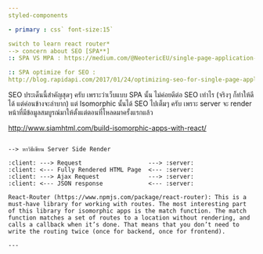```yaml
---
styled-components

- primary : css` font-size:15`

switch to learn react router*
--> concern about SEO [SPA**]
:: SPA VS MPA : https://medium.com/@NeotericEU/single-page-application-vs-multiple-page-application-2591588efe58

:: SPA optimize for SEO :
http://blog.rapidapi.com/2017/01/24/optimizing-seo-for-single-page-applications-with-isomorphic-javascript/


```
SEO
ประเด็นนี้สำคัญสุดๆ ครับ เพราะว่าเว็บแบบ SPA นั้น ไม่ค่อยดีต่อ SEO เท่าไร (จริงๆ ก็ทำให้ดีได้ แต่ค่อนข้างจะลำบาก) แต่ Isomorphic นั้นได้ SEO ไปเต็มๆ ครับ เพราะ server จะ render หน้าที่มีข้อมูลสมบูรณ์มาให้ตั้งแต่ตอนที่โหลดมาครั้งแรกแล้ว

http://www.siamhtml.com/build-isomorphic-apps-with-react/
```

--> หาวิธีเขียน Server Side Render 

:client: ---> Request                   ---> :server:
:client: <--- Fully Rendered HTML Page  <--- :server:
:client: ---> Ajax Request              ---> :server:
:client: <--- JSON response             <--- :server:

React-Router (https://www.npmjs.com/package/react-router): This is a must-have library for working with routes. The most interesting part of this library for isomorphic apps is the match function. The match function matches a set of routes to a location without rendering, and calls a callback when it’s done. That means that you don’t need to write the routing twice (once for backend, once for frontend).

---
```


